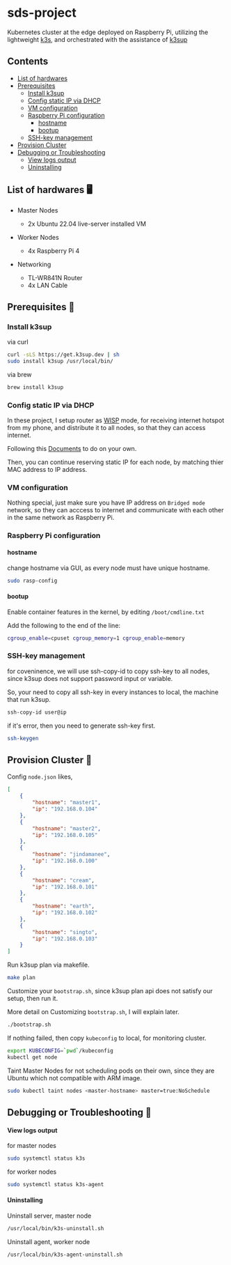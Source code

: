 # sds-project

Kubernetes cluster at the edge deployed on Raspberry Pi, utilizing the lightweight [k3s](https://k3s.io/), and orchestrated with the assistance of [k3sup](https://github.com/alexellis/k3sup)

## Contents

-   [List of hardwares](#list-of-hardwares-)
-   [Prerequisites](#prerequisites-)
    -   [Install k3sup](#install-k3sup)
    -   [Config static IP via DHCP](#config-static-ip-via-dhcp)
    -   [VM configuration](#vm-configuration)
    -   [Raspberry Pi configuration](#raspberry-pi-configuration)
        -   [hostname](#hostname)
        -   [bootup](#bootup)
    -   [SSH-key management](#ssh-key-management)
-   [Provision Cluster](#provision-cluster-)
-   [Debugging or Troubleshooting](#debugging-or-troubleshooting-)
    -   [View logs output](#view-logs-output)
    -   [Uninstalling](#uninstalling)

## List of hardwares 🖥️

-   Master Nodes

    -   2x Ubuntu 22.04 live-server installed VM

-   Worker Nodes

    -   4x Raspberry Pi 4

-   Networking

    -   TL-WR841N Router
    -   4x LAN Cable

## Prerequisites 📝

### Install k3sup

via curl

```bash
curl -sLS https://get.k3sup.dev | sh
sudo install k3sup /usr/local/bin/
```

via brew

```bash
brew install k3sup
```

### Config static IP via DHCP

In these project, I setup router as [WISP](https://en.wikipedia.org/wiki/Wireless_distribution_system) mode, for receiving internet hotspot from my phone, and distribute it to all nodes, so that they can access internet.

Following this [Documents](https://www.tp-link.com/us/user-guides/tl-wr841n_v14/chapter-5-configure-the-router-in-wisp-mode) to do on your own.

Then, you can continue reserving static IP for each node, by matching thier MAC address to IP address.

### VM configuration

Nothing special, just make sure you have IP address on `Bridged mode` network, so they can acccess to internet and communicate with each other in the same network as Raspberry Pi.

### Raspberry Pi configuration

#### hostname

change hostname via GUI, as every node must have unique hostname.

```bash
sudo rasp-config
```

#### bootup

Enable container features in the kernel, by editing `/boot/cmdline.txt`

Add the following to the end of the line:

```bash
cgroup_enable=cpuset cgroup_memory=1 cgroup_enable=memory
```

### SSH-key management

for coveninence, we will use ssh-copy-id to copy ssh-key to all nodes, since k3sup does not support password input or variable.

So, your need to copy all ssh-key in every instances to local, the machine that run k3sup.

```bash
ssh-copy-id user@ip
```

if it's error, then you need to generate ssh-key first.

```bash
ssh-keygen
```

## Provision Cluster 🚀

Config `node.json` likes,

```json
[
    {
        "hostname": "master1",
        "ip": "192.168.0.104"
    },
    {
        "hostname": "master2",
        "ip": "192.168.0.105"
    },
    {
        "hostname": "jindamanee",
        "ip": "192.168.0.100"
    },
    {
        "hostname": "cream",
        "ip": "192.168.0.101"
    },
    {
        "hostname": "earth",
        "ip": "192.168.0.102"
    },
    {
        "hostname": "singto",
        "ip": "192.168.0.103"
    }
]
```

Run k3sup plan via makefile.

```bash
make plan
```

Customize your `bootstrap.sh`, since k3sup plan api does not satisfy our setup, then run it.

More detail on Customizing `bootstrap.sh`, I will explain later.

```bash
./bootstrap.sh
```

If nothing failed, then copy `kubeconfig` to local, for monitoring cluster.

```bash
export KUBECONFIG=`pwd`/kubeconfig
kubectl get node
```

Taint Master Nodes for not scheduling pods on their own, since they are Ubuntu which not compatible with ARM image.

```bash
sudo kubectl taint nodes <master-hostname> master=true:NoSchedule
```

## Debugging or Troubleshooting 🔧

#### View logs output

for master nodes

```bash
sudo systemctl status k3s
```

for worker nodes

```bash
sudo systemctl status k3s-agent
```

#### Uninstalling

Uninstall server, master node

```bash
/usr/local/bin/k3s-uninstall.sh
```

Uninstall agent, worker node

```bash
/usr/local/bin/k3s-agent-uninstall.sh
```
